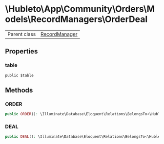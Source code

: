 
# \Hubleto\App\Community\Orders\Models\RecordManagers\OrderDeal
<table class='table-default dense'>
<tr><td>Parent class</td><td><a href="../../../../../Erp/RecordManager">RecordManager</a></td></tr></table>


## Properties

### table

`public $table`


## Methods

### ORDER

```php
public ORDER(): \Illuminate\Database\Eloquent\Relations\BelongsTo<\Hubleto\App\Community\Orders\Models\RecordManagers\Order,\Hubleto\App\Community\Orders\Models\RecordManagers\OrderProduct>
```


### DEAL

```php
public DEAL(): \Illuminate\Database\Eloquent\Relations\BelongsTo<\Hubleto\App\Community\Orders\Models\RecordManagers\Product,\Hubleto\App\Community\Orders\Models\RecordManagers\OrderProduct>
```

